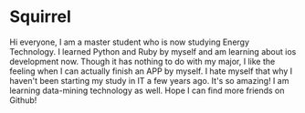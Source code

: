 # Squirrel
Hi everyone,
I am a master student who is now studying Energy Technology.
I learned Python and Ruby by myself and am learning about ios development now. 
Though it has nothing to do with my major, I like the feeling when I can actually finish an APP by myself. 
I hate myself that why I haven't been starting my study in IT a few years ago. It's so amazing!
I am learning data-mining technology as well. 
Hope I can find more friends on Github!
